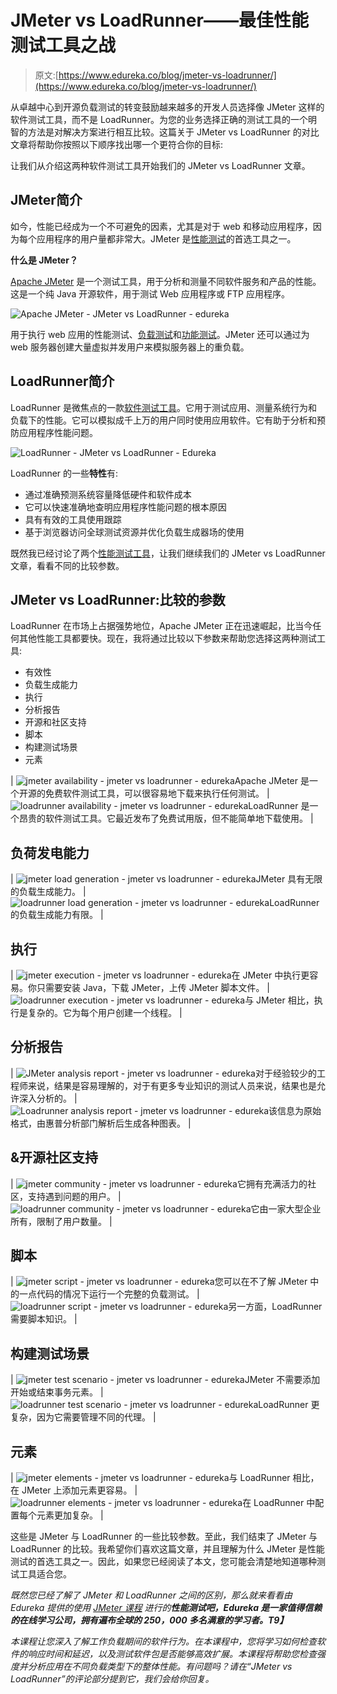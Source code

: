 # JMeter vs LoadRunner——最佳性能测试工具之战

> 原文:[https://www.edureka.co/blog/jmeter-vs-loadrunner/](https://www.edureka.co/blog/jmeter-vs-loadrunner/)

从卓越中心到开源负载测试的转变鼓励越来越多的开发人员选择像 JMeter 这样的软件测试工具，而不是 LoadRunner。为您的业务选择正确的测试工具的一个明智的方法是对解决方案进行相互比较。这篇关于 JMeter vs LoadRunner 的对比文章将帮助你按照以下顺序找出哪一个更符合你的目标:

让我们从介绍这两种软件测试工具开始我们的 JMeter vs LoadRunner 文章。

## **JMeter**简介

如今，性能已经成为一个不可避免的因素，尤其是对于 web 和移动应用程序，因为每个应用程序的用户量都非常大。JMeter 是[性能测试](https://www.edureka.co/blog/performance-testing-tutorial/)的首选工具之一。

**什么是 JMeter？**

[Apache JMeter](https://www.edureka.co/blog/jmeter-tutorial/) 是一个测试工具，用于分析和测量不同软件服务和产品的性能。这是一个纯 Java 开源软件，用于测试 Web 应用程序或 FTP 应用程序。

![Apache JMeter - JMeter vs LoadRunner - edureka](../Images/6afe2e9efc2f89ebe984dbf3403b5eff.png)

用于执行 web 应用的性能测试、[负载测试](https://www.edureka.co/blog/load-testing-using-jmeter/)和[功能测试](https://www.edureka.co/blog/functional-testing-vs-non-functional-testing/)。JMeter 还可以通过为 web 服务器创建大量虚拟并发用户来模拟服务器上的重负载。

## **LoadRunner简介**

LoadRunner 是微焦点的一款[软件测试工具](https://www.edureka.co/blog/software-testing-tools/)。它用于测试应用、测量系统行为和负载下的性能。它可以模拟成千上万的用户同时使用应用软件。它有助于分析和预防应用程序性能问题。

![LoadRunner - JMeter vs LoadRunner - Edureka](../Images/d46da52c48c844e28445f4bd4fd5e1f5.png)

LoadRunner 的一些**特性**有:

*   通过准确预测系统容量降低硬件和软件成本
*   它可以快速准确地查明应用程序性能问题的根本原因
*   具有有效的工具使用跟踪
*   基于浏览器访问全球测试资源并优化负载生成器场的使用

既然我已经讨论了两个[性能测试工具](https://www.edureka.co/blog/performance-testing-tools/)，让我们继续我们的 JMeter vs LoadRunner 文章，看看不同的比较参数。

## **JMeter vs LoadRunner:比较的参数**

LoadRunner 在市场上占据强势地位，Apache JMeter 正在迅速崛起，比当今任何其他性能工具都要快。现在，我将通过比较以下参数来帮助您选择这两种测试工具:

*   有效性
*   负载生成能力
*   执行
*   分析报告
*   开源和社区支持
*   脚本
*   构建测试场景
*   元素

| ![jmeter availability - jmeter vs loadrunner - edureka](../Images/9f05c8d6c76eb8115ff30bc1ad9e7543.png)Apache JMeter 是一个开源的免费软件测试工具，可以很容易地下载来执行任何测试。 | ![loadrunner availability - jmeter vs loadrunner - edureka](../Images/559dc4417d2a646377fd34e2f8509500.png)LoadRunner 是一个昂贵的软件测试工具。它最近发布了免费试用版，但不能简单地下载使用。 |

## **负荷发电能力**

| ![jmeter load generation - jmeter vs loadrunner - edureka](../Images/df9c391cd2ce748ff3a82f237f5f4741.png)JMeter 具有无限的负载生成能力。 | ![loadrunner load generation - jmeter vs loadrunner - edureka](../Images/347c3661c11920a435262b810ec4686b.png)LoadRunner 的负载生成能力有限。 |

## **执行**

| ![jmeter execution - jmeter vs loadrunner - edureka](../Images/e53d2e0f742e9162e24dafa5aec8a633.png)在 JMeter 中执行更容易。你只需要安装 Java，下载 JMeter，上传 JMeter 脚本文件。 | ![loadrunner execution - jmeter vs loadrunner - edureka](../Images/1ebbc1f09b31e5786b7174a91adaea6e.png)与 JMeter 相比，执行是复杂的。它为每个用户创建一个线程。 |

## **分析报告**

| ![JMeter analysis report - jmeter vs loadrunner - edureka](../Images/66e90832a83ba1eee0e6abdae0b7608e.png)对于经验较少的工程师来说，结果是容易理解的，对于有更多专业知识的测试人员来说，结果也是允许深入分析的。 | ![Loadrunner analysis report - jmeter vs loadrunner - edureka](../Images/af74382c5eaa1a509c1a7eed3dbda85e.png)该信息为原始格式，由惠普分析部门解析后生成各种图表。 |

## **&开源社区支持**

| ![jmeter community - jmeter vs loadrunner - edureka](../Images/c2510ce42606c50c3484027cd7a09878.png)它拥有充满活力的社区，支持遇到问题的用户。 | ![loadrunner community - jmeter vs loadrunner - edureka](../Images/0970efe024095ff0719e33f274b3822a.png)它由一家大型企业所有，限制了用户数量。 |

## **脚本**

| ![jmeter script - jmeter vs loadrunner - edureka](../Images/65fc4f807f04077458c20f8c731dafe8.png)您可以在不了解 JMeter 中的一点代码的情况下运行一个完整的负载测试。 | ![loadrunner script - jmeter vs loadrunner - edureka](../Images/90d775272b5cf4cc0697746b346184ea.png)另一方面，LoadRunner 需要脚本知识。 |

## **构建测试场景**

| ![jmeter test scenario - jmeter vs loadrunner - edureka](../Images/b6e77c7997e32cb5a97b3893744edb6e.png)JMeter 不需要添加开始或结束事务元素。 | ![loadrunner test scenario - jmeter vs loadrunner - edureka](../Images/6ad78793e7c2560f3d3acba63288cd21.png)LoadRunner 更复杂，因为它需要管理不同的代理。 |

## **元素**

| ![jmeter elements - jmeter vs loadrunner - edureka](../Images/cec93dcf2235f1ed36d7159819344b9d.png)与 LoadRunner 相比，在 JMeter 上添加元素更容易。 | ![loadrunner elements - jmeter vs loadrunner - edureka](../Images/26b90406b10368023adaaf7bd86052ec.png)在 LoadRunner 中配置每个元素更加复杂。 |

这些是 JMeter 与 LoadRunner 的一些比较参数。至此，我们结束了 JMeter 与 LoadRunner 的比较。我希望你们喜欢这篇文章，并且理解为什么 JMeter 是性能测试的首选工具之一。因此，如果您已经阅读了本文，您可能会清楚地知道哪种测试工具适合您。

*既然您已经了解了 JMeter 和 LoadRunner 之间的区别，那么就来看看由 Edureka 提供的使用 [JMeter 课程](https://www.edureka.co/jmeter-training-performance-testing) 进行的**性能测试吧，Edureka 是一家值得信赖的在线学习公司，拥有遍布全球的 250，000 多名满意的学习者。T9】***

*本课程让您深入了解工作负载期间的软件行为。在本课程中，您将学习如何检查软件的响应时间和延迟，以及测试软件包是否能够高效扩展。本课程将帮助您检查强度并分析应用在不同负载类型下的整体性能。有问题吗？请在“JMeter vs LoadRunner”的评论部分提到它，我们会给你回复。*